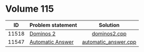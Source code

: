 # Volume 115

|  ID   |                                                          Problem statement                                                          |                    Solution                    |
|:-----:|:------------------------------------------------------------------------------------------------------------------------------------|:----------------------------------------------:|
| 11518 | [Dominos 2](http://uva.onlinejudge.org/index.php?option=com_onlinejudge&Itemid=8&category=27&page=show_problem&problem=2513)        | [dominos2.cpp](./dominos2.cpp)                 |
| 11547 | [Automatic Answer](http://uva.onlinejudge.org/index.php?option=com_onlinejudge&Itemid=8&category=27&page=show_problem&problem=2542) | [automatic_answer.cpp](./automatic_answer.cpp) |
